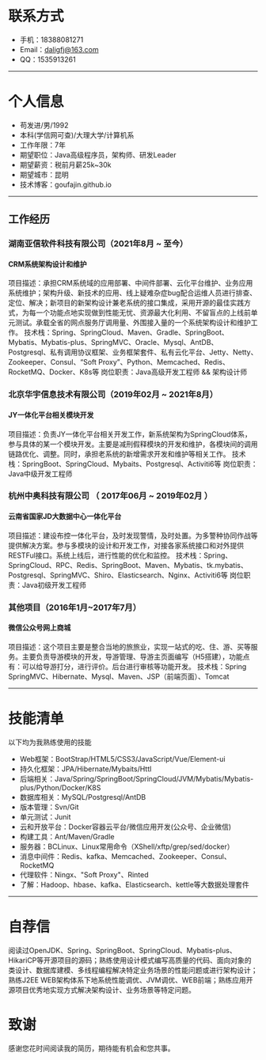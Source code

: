 
# 联系方式

- 手机：18388081271
- Email：daligfj@163.com
- QQ：1535913261

---

# 个人信息

 - 苟发进/男/1992 
 - 本科(学信网可查)/大理大学/计算机系 
 - 工作年限：7年
 - 期望职位：Java高级程序员，架构师、研发Leader
 - 期望薪资：税前月薪25k~30k
 - 期望城市：昆明
 - 技术博客：goufajin.github.io
---

## 工作经历
### 湖南亚信软件科技有限公司（2021年8月 ~ 至今）
#### CRM系统架构设计和维护
项目描述：承担CRM系统域的应用部署、中间件部署、云化平台维护、业务应用系统维护；架构升级、新技术的应用、线上疑难杂症bug配合运维人员进行排查、定位、解决；新项目的新架构设计兼老系统的接口集成，采用开源的最佳实践方式，为每一个功能点地实现做到性能无忧、资源最大化利用、不留盲点的上线前单元测试。承载全省的网点服务厅调用量、外围接入量的一个系统架构设计和维护工作。
技术栈：Spring、SpringCloud、Maven、Gradle、SpringBoot、Mybatis、Mybatis-plus、SpringMVC、Oracle、Mysql、AntDB、Postgresql、私有调用协议框架、业务框架套件、私有云化平台、Jetty、Netty、Zookeeper、Consul、“Soft Proxy”、Python、Memcached、Redis、RocketMQ、Docker、K8s等
岗位职责：Java高级开发工程师 && 架构设计师

### 北京华宇信息技术有限公司（2019年02月 ~ 2021年8月）
#### JY一体化平台相关模块开发
项目描述：负责JY一体化平台相关开发工作，新系统架构为SpringCloud体系，参与具体的某一个模块开发。主要是减刑假释模块的开发和维护，各模块间的调用链路优化、调整。同时，承担老系统的新增需求开发和维护等相关工作。
技术栈：SpringBoot、SpringCloud、Mybaits、Postgresql、Activiti6等
岗位职责：Java中级开发工程师

### 杭州中奥科技有限公司 （ 2017年06月 ~ 2019年02月 ）
#### 云南省国家JD大数据中心一体化平台 
项目描述：建设布控一体化平台，及时发现警情，及时处置。为多警种协同作战等提供解决方案。参与多模块的设计和开发工作，对接各家系统接口和对外提供RESTFul接口。系统上线后，进行性能的优化和监控。
技术栈：Spring、SpringCloud、RPC、Redis、SpringBoot、Maven、Mybatis、tk.mybatis、Postgresql、SpringMVC、Shiro、Elasticsearch、Nginx、Activiti6等
岗位职责：Java初级开发工程师

### 其他项目（2016年1月~2017年7月）
#### 微信公众号网上商城
项目描述：这个项目主要是整合当地的旅旅业，实现一站式的吃、住、游、买等服务。主要负责导游模块的开发，导游管理、导游主页面编写（H5搭建），功能点有：可以给导游打分，进行评价。后台进行审核等功能开发。
技术栈：Spring SpringMVC、Hibernate、Mysql、Maven、JSP（前端页面）、Tomcat


---

# 技能清单

以下均为我熟练使用的技能

- Web框架：BootStrap/HTML5/CSS3/JavaScript/Vue/Element-ui
- 持久化框架：JPA/Hibernate/Mybaits/Httl
- 后端相关：Java/Spring/SpringBoot/SpringCloud/JVM/Mybatis/Mybatis-plus/Python/Docker/K8S
- 数据库相关：MySQL/Postgresql/AntDB
- 版本管理：Svn/Git
- 单元测试：Junit
- 云和开放平台：Docker容器云平台/微信应用开发(公众号、企业微信)
- 构建工具：Ant/Maven/Gradle
- 服务器：BCLinux、Linux常用命令（XShell/xftp/grep/sed/docker）
- 消息中间件：Redis、kafka、Memcached、Zookeeper、Consul、RocketMQ
- 代理软件：Ningx、"Soft Proxy"、Rinted
- 了解：Hadoop、hbase、kafka、Elasticsearch、kettle等大数据处理套件

---
# 自荐信
阅读过OpenJDK、Spring、SpringBoot、SpringCloud、Mybatis-plus、HikariCP等开源项目的源码；熟练使用设计模式编写高质量的代码、面向对象的类设计、数据库建模、多线程编程解决特定业务场景的性能问题或进行架构设计；熟练J2EE WEB架构体系下地系统性能调优、JVM调优、WEB前端；熟练应用开源项目优秀地实现方式解决架构设计、业务场景等特定问题。

# 致谢
感谢您花时间阅读我的简历，期待能有机会和您共事。
